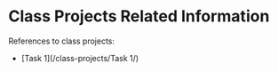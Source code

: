 # Class Projects Related Information

References to class projects:

- [Task 1](/class-projects/Task 1/)